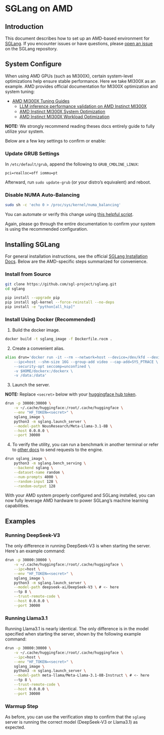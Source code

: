 # SGLang on AMD

## Introduction

This document describes how to set up an AMD-based environment for [SGLang](https://github.com/sgl-project/sglang). If you encounter issues or have questions, please [open an issue](https://github.com/sgl-project/sglang/issues) on the SGLang repository.

## System Configure

When using AMD GPUs (such as MI300X), certain system-level optimizations help ensure stable performance. Here we take MI300X as an example. AMD provides official documentation for MI300X optimization and system tuning:

- [AMD MI300X Tuning Guides](https://rocm.docs.amd.com/en/latest/how-to/tuning-guides/mi300x/index.html)
  - [LLM inference performance validation on AMD Instinct MI300X](https://rocm.docs.amd.com/en/latest/how-to/rocm-for-ai/inference/vllm-benchmark.html)
  - [AMD Instinct MI300X System Optimization](https://rocm.docs.amd.com/en/latest/how-to/system-optimization/mi300x.html)
  - [AMD Instinct MI300X Workload Optimization](https://rocm.docs.amd.com/en/latest/how-to/rocm-for-ai/inference-optimization/workload.html)

**NOTE:** We strongly recommend reading theses docs entirely guide to fully utilize your system.

Below are a few key settings to confirm or enable:

### Update GRUB Settings

In `/etc/default/grub`, append the following to `GRUB_CMDLINE_LINUX`:

```text
pci=realloc=off iommu=pt
```

Afterward, run `sudo update-grub` (or your distro’s equivalent) and reboot.

### Disable NUMA Auto-Balancing

```bash
sudo sh -c 'echo 0 > /proc/sys/kernel/numa_balancing'
```

You can automate or verify this change using [this helpful script](https://github.com/ROCm/triton/blob/rocm_env/scripts/amd/env_check.sh).

Again, please go through the entire documentation to confirm your system is using the recommended configuration.

## Installing SGLang

For general installation instructions, see the official [SGLang Installation Docs](https://docs.sglang.ai/start/install.html). Below are the AMD-specific steps summarized for convenience.

### Install from Source

```bash
git clone https://github.com/sgl-project/sglang.git
cd sglang

pip install --upgrade pip
pip install sgl-kernel --force-reinstall --no-deps
pip install -e "python[all_hip]"
```

### Install Using Docker (Recommended)

1. Build the docker image.

```bash
docker build -t sglang_image -f Dockerfile.rocm .
```

2. Create a convenient alias.

```bash
alias drun='docker run -it --rm --network=host --device=/dev/kfd --device=/dev/dri \
    --ipc=host --shm-size 16G --group-add video --cap-add=SYS_PTRACE \
    --security-opt seccomp=unconfined \
    -v $HOME/dockerx:/dockerx \
    -v /data:/data'
```

3. Launch the server.

**NOTE:** Replace `<secret>` below with your [huggingface hub token](https://huggingface.co/docs/hub/en/security-tokens).

```bash
drun -p 30000:30000 \
    -v ~/.cache/huggingface:/root/.cache/huggingface \
    --env "HF_TOKEN=<secret>" \
    sglang_image \
    python3 -m sglang.launch_server \
    --model-path NousResearch/Meta-Llama-3.1-8B \
    --host 0.0.0.0 \
    --port 30000
```

4. To verify the utility, you can run a benchmark in another terminal or refer to [other docs](https://docs.sglang.ai/backend/openai_api_completions.html) to send requests to the engine.

```bash
drun sglang_image \
    python3 -m sglang.bench_serving \
    --backend sglang \
    --dataset-name random \
    --num-prompts 4000 \
    --random-input 128 \
    --random-output 128
```

With your AMD system properly configured and SGLang installed, you can now fully leverage AMD hardware to power SGLang’s machine learning capabilities.

## Examples

### Running DeepSeek-V3

The only difference in running DeepSeek-V3 is when starting the server. Here's an example command:

```bash
drun -p 30000:30000 \
    -v ~/.cache/huggingface:/root/.cache/huggingface \
    --ipc=host \
    --env "HF_TOKEN=<secret>" \
    sglang_image \
    python3 -m sglang.launch_server \
    --model-path deepseek-ai/DeepSeek-V3 \ # <- here
    --tp 8 \
    --trust-remote-code \
    --host 0.0.0.0 \
    --port 30000
```

### Running Llama3.1

Running Llama3.1 is nearly identical. The only difference is in the model specified when starting the server, shown by the following example command:

```bash
drun -p 30000:30000 \
    -v ~/.cache/huggingface:/root/.cache/huggingface \
    --ipc=host \
    --env "HF_TOKEN=<secret>" \
    sglang_image \
    python3 -m sglang.launch_server \
    --model-path meta-llama/Meta-Llama-3.1-8B-Instruct \ # <- here
    --tp 8 \
    --trust-remote-code \
    --host 0.0.0.0 \
    --port 30000
```

### Warmup Step

As before, you can use the verification step to confirm that the `sglang` server is running the correct model (DeepSeek-V3 or Llama3.1) as expected.
